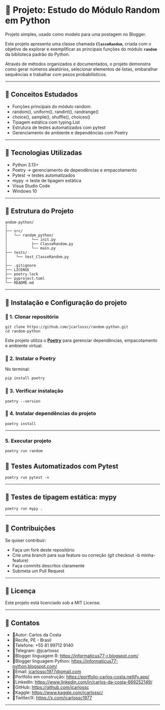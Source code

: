 # 📌 Projeto: Estudo do Módulo Random em Python 
 Projeto simples, usado como modelo para uma postagem no Blogger.

Este projeto apresenta uma classe chamada **`ClasseRandom`**, criada com o objetivo de explorar e exemplificar as principais funções do módulo **`random`** da biblioteca padrão do Python.

Através de métodos organizados e documentados, o projeto demonstra como gerar números aleatórios, selecionar elementos de listas, embaralhar sequências e trabalhar com pesos probabilísticos.

---

## 📌 Conceitos Estudados

- Funções principais do módulo random:
- random(), uniform(), randint(), randrange()
- choice(), sample(), shuffle(), choices()
- Tipagem estática com typing.List
- Estrutura de testes automatizados com pytest
- Gerenciamento de ambiente e dependências com Poetry

---

## 📌 Tecnologias Utilizadas

- Python 3.13+
- Poetry → gerenciamento de dependências e empacotamento
- Pytest → testes automatizados
- mypy → teste de tipagem estática
- Visua Studio Code
- Windows 10

---

## 📌 Estrutura do Projeto

```
andom-python/
│
├── src/
│   └── random_python/
│           └── init.py
│           ├── ClasseRandom.py
│           └── main.py
├── tests/
│    └── test_ClasseRandom.py 
│
├── .gitignore
├── LICENSE
├── poetry.lock
├── pyproject.toml
└── README.md 
```
---

## 📌 Instalação e Configuração do projeto

### 📌 1. Clonar repositório

```
git clone https://github.com/jcarlossc/random-python.git
cd random-python
```

Este projeto utiliza o [**Poetry**](https://python-poetry.org/) para gerenciar dependências, empacotamento e ambiente virtual.

### 📌 2. Instalar o Poetry

No terminal:

```bash
pip install poetry

```

### 📌 3. Verificar instalação

```
poetry --version

```

### 📌 4. Instalar dependências do projeto

```
poetry install
```

---

### 5. Executar projeto

```
poetry run random
```

## 📌 Testes Automatizados com Pytest

```
poetry run pytest -v
```

---

## 📌 Testes de tipagem estática: mypy

```
poetry run mypy .
```

---

## 📌 Contribuições
Se quiser contribuir:

- Faça um fork deste repositório
- Crie uma branch para sua feature ou correção (git checkout -b minha-feature)
- Faça commits descritos claramente
- Submeta um Pull Request

---

## 📌 Licença
Este projeto está licenciado sob a MIT License.

---

## 📌 Contatos

- 📌Autor: Carlos da Costa<br>
- 📌Recife, PE - Brasil<br>
- 📌Telefone: +55 81 99712 9140<br>
- 📌Telegram: @jcarlossc<br>
- 📌Blogger linguagem R: https://informaticus77-r.blogspot.com/<br>
- 📌Blogger linguagem Python: https://informaticus77-python.blogspot.com/<br>
- 📌Email: jcarlossc1977@gmail.com<br>
- 📌Portfólio em construção: https://portfolio-carlos-costa.netlify.app/<br>
- 📌LinkedIn: https://www.linkedin.com/in/carlos-da-costa-669252149/<br>
- 📌GitHub: https://github.com/jcarlossc<br>
- 📌Kaggle: https://www.kaggle.com/jcarlossc/<br>
- 📌Twitter/X: https://x.com/jcarlossc1977
---
